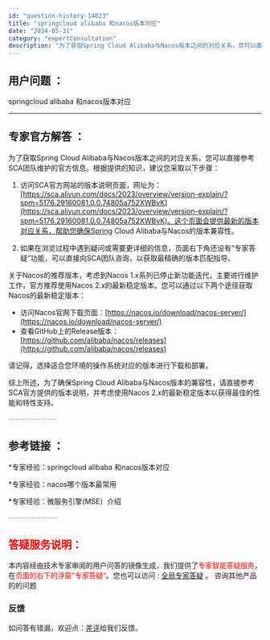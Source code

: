 ```yaml
---
id: "question-history-14823"
title: "springcloud alibaba 和nacos版本对应"
date: "2024-05-31"
category: "expertConsultation"
description: "为了获取Spring Cloud Alibaba与Nacos版本之间的对应关系，您可以直接参考SCA团队维护的官方信息。根据提供的知识，建议您采取以下步骤：1. 访问SCA官方网站的版本说明页面，网址为：[https://sca.aliyun.com/docs/2023/overview/versi"
---
```


## 用户问题 ： 
 springcloud alibaba 和nacos版本对应  

---------------
## 专家官方解答 ：

为了获取Spring Cloud Alibaba与Nacos版本之间的对应关系，您可以直接参考SCA团队维护的官方信息。根据提供的知识，建议您采取以下步骤：

1. 访问SCA官方网站的版本说明页面，网址为：[https://sca.aliyun.com/docs/2023/overview/version-explain/?spm=5176.29160081.0.0.74805a752XWBvK](https://sca.aliyun.com/docs/2023/overview/version-explain/?spm=5176.29160081.0.0.74805a752XWBvK)。这个页面会提供最新的版本对应关系，帮助您确保Spring Cloud Alibaba与Nacos的版本兼容性。

2. 如果在浏览过程中遇到疑问或需要更详细的信息，页面右下角还设有“专家答疑”功能，可以直接向SCA团队咨询，以获取最精确的版本匹配指导。

关于Nacos的推荐版本，考虑到Nacos 1.x系列已停止新功能迭代，主要进行维护工作，官方推荐使用Nacos 2.x的最新稳定版本。您可以通过以下两个途径获取Nacos的最新稳定版本：
   - 访问Nacos官网下载页面：[https://nacos.io/download/nacos-server/](https://nacos.io/download/nacos-server/)
   - 查看GitHub上的Release版本：[https://github.com/alibaba/nacos/releases](https://github.com/alibaba/nacos/releases)

请记得，选择适合您环境的操作系统对应的版本进行下载和部署。

综上所述，为了确保Spring Cloud Alibaba与Nacos版本的兼容性，请直接参考SCA官方提供的版本说明，并考虑使用Nacos 2.x的最新稳定版本以获得最佳的性能和特性支持。


<font color="#949494">---------------</font> 


## 参考链接 ：

*专家经验：springcloud alibaba 和nacos版本对应 
 
 *专家经验：nacos哪个版本最常用 
 
 *专家经验：微服务引擎(MSE）介绍 


 <font color="#949494">---------------</font> 
 


## <font color="#FF0000">答疑服务说明：</font> 

本内容经由技术专家审阅的用户问答的镜像生成，我们提供了<font color="#FF0000">专家智能答疑服务</font>，在<font color="#FF0000">页面的右下的浮窗”专家答疑“</font>。您也可以访问 : [全局专家答疑](https://answer.opensource.alibaba.com/docs/intro) 。 咨询其他产品的的问题

### 反馈
如问答有错漏，欢迎点：[差评](https://ai.nacos.io/user/feedbackByEnhancerGradePOJOID?enhancerGradePOJOId=14828)给我们反馈。
